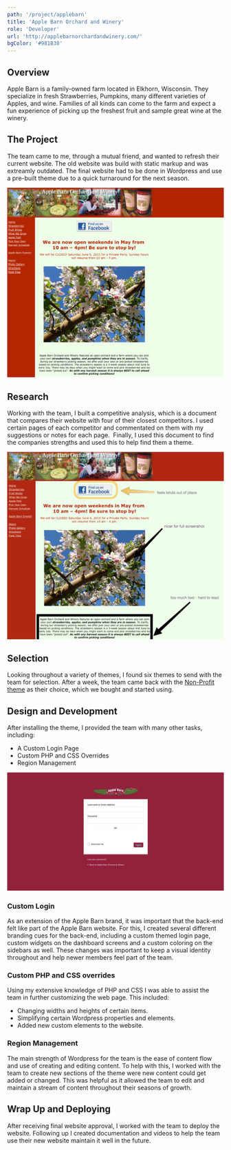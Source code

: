 ```yaml
---
path: '/project/applebarn'
title: 'Apple Barn Orchard and Winery'
role: 'Developer'
url: 'http://applebarnorchardandwinery.com/'
bgColor: '#981B38'
---
```


## Overview

Apple Barn is a family-owned farm located in Elkhorn, Wisconsin. They specialize in fresh Strawberries, Pumpkins, many different varieties of Apples, and wine. Families of all kinds can come to the farm and expect a fun experience of picking up the freshest fruit and sample great wine at the winery.

## The Project

The team came to me, through a mutual friend, and wanted to refresh their current website. The old website was build with static markup and was extreamly outdated. The final website had to be done in Wordpress and use a pre-built theme due to a quick turnaround for the next season.

![The Old Website](./old-website.png)

## Research

Working with the team, I built a competitive analysis, which is a document that compares their website with four of their closest competitors. I used certain pages of each competitor and commentated on them with my suggestions or notes for each page.  Finally, I used this document to find the companies strengths and used this to help find them a theme.

![Sample of Competitive Analysis](./ana.png)

## Selection

Looking throughout a variety of themes, I found six themes to send with the team for selection. After a week, the team came back with the [Non-Profit theme](https://organicthemes.com/theme/non-profit-theme/) as their choice, which we bought and started using.

## Design and Development

After installing the theme, I provided the team with many other tasks, including:

* A Custom Login Page
* Custom PHP and CSS Overrides
* Region Management

![Login Screen](./login.png)

### Custom Login

As an extension of the Apple Barn brand, it was important that the back-end felt like part of the Apple Barn website. For this, I created several different branding cues for the back-end, including a custom themed login page, custom widgets on the dashboard screens and a custom coloring on the sidebars as well. These changes was important to keep a visual identity throughout and help newer members feel part of the team.

### Custom PHP and CSS overrides

Using my extensive knowledge of PHP and CSS I was able to assist the team in further customizing the web page. This included:

* Changing widths and heights of certain items.
* Simplifying certain Wordpress properties and elements.
* Added new custom elements to the website.

### Region Management

The main strength of Wordpress for the team is the ease of content flow and use of creating and editing content. To help with this, I worked with the team to create new sections of the theme were new content could get added or changed. This was helpful as it allowed the team to edit and maintain a stream of content throughout their seasons of growth.

## Wrap Up and Deploying

After receiving final website approval, I worked with the team to deploy the website. Following up I created documentation and videos to help the team use their new website maintain it well in the future.
